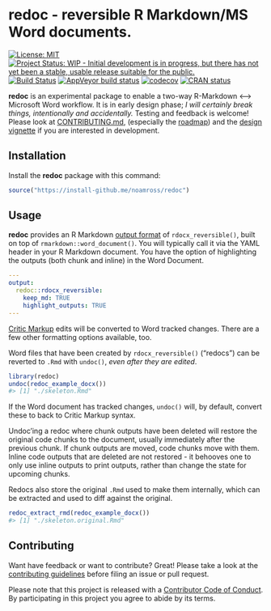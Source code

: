 
<!-- README.md is generated from README.Rmd. Please edit that file -->

# redoc - reversible R Markdown/MS Word documents.

<!-- badges: start -->

[![License:
MIT](https://img.shields.io/badge/License-MIT-blue.svg)](https://opensource.org/licenses/MIT)
[![Project Status: WIP - Initial development is in progress, but there
has not yet been a stable, usable release suitable for the
public.](http://www.repostatus.org/badges/latest/wip.svg)](http://www.repostatus.org/#wip)
[![Build
Status](https://travis-ci.org/noamross/redoc.svg?branch=master)](https://travis-ci.org/noamross/redoc)
[![AppVeyor build
status](https://ci.appveyor.com/api/projects/status/github/noamross/redoc?branch=master&svg=true)](https://ci.appveyor.com/project/noamross/redoc)
[![codecov](https://codecov.io/gh/noamross/redoc/branch/master/graph/badge.svg)](https://codecov.io/gh/noamross/redoc)
[![CRAN
status](https://www.r-pkg.org/badges/version/redoc)](https://cran.r-project.org/package=redoc)
<!-- badges: end -->

**redoc** is an experimental package to enable a two-way R-Markdown ⟷
Microsoft Word workflow. It is in early design phase; *I will certainly
break things, intentionally and accidentally.* Testing and feedback is
welcome\! Please look at
[CONTRIBUTING.md](https://github.com/noamross/redoc/blob/master/.github/CONTRIBUTING.md),
(especially the
[roadmap](https://github.com/noamross/redoc/blob/master/.github/CONTRIBUTING.md#roadmap))
and the [design
vignette](https://noamross.github.io/redoc/articles/redoc-package-design.html)
if you are interested in development.

## Installation

Install the **redoc** package with this command:

``` r
source("https://install-github.me/noamross/redoc")
```

## Usage

**redoc** provides an R Markdown [output
format](https://bookdown.org/yihui/rmarkdown/output-formats.html) of
`rdocx_reversible()`, built on top of `rmarkdown::word_document()`. You
will typically call it via the YAML header in your R Markdown document.
You have the option of highlighting the outputs (both chunk and inline)
in the Word Document.

``` yaml
---
output:
  redoc::rdocx_reversible:
    keep_md: TRUE
    highlight_outputs: TRUE
---
```

[Critic Markup](http://criticmarkup.com/spec.php#thebasicsyntax) edits
will be converted to Word tracked changes. There are a few other
formatting options available, too.

Word files that have been created by `rdocx_reversible()` (“redocs”) can
be reverted to `.Rmd` with `undoc()`, *even after they are edited*.

``` r
library(redoc)
undoc(redoc_example_docx())
#> [1] "./skeleton.Rmd"
```

If the Word document has tracked changes, `undoc()` will, by default,
convert these to back to Critic Markup syntax.

Undoc’ing a redoc where chunk outputs have been deleted will restore the
original code chunks to the document, usually immediately after the
previous chunk. If chunk outputs are moved, code chunks move with them.
Inline code outputs that are deleted are not restored - it behooves one
to only use inline outputs to print outputs, rather than change the
state for upcoming chunks.

Redocs also store the original `.Rmd` used to make them internally,
which can be extracted and used to diff against the original.

``` r
redoc_extract_rmd(redoc_example_docx())
#> [1] "./skeleton.original.Rmd"
```

## Contributing

Want have feedback or want to contribute? Great\! Please take a look at
the [contributing
guidelines](https://github.com/noamross/redoc/blob/master/.github/CONTRIBUTING.md)
before filing an issue or pull request.

Please note that this project is released with a [Contributor Code of
Conduct](https://github.com/noamross/redoc/blob/master/.github/CODE_OF_CONDUCT.md).
By participating in this project you agree to abide by its terms.
